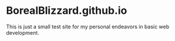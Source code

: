 # BorealBlizzard.github.io
This is just a small test site for my personal endeavors in basic web development.

